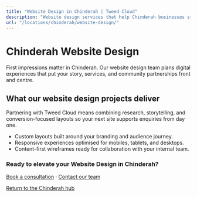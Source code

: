```yaml
---
title: "Website Design in Chinderah | Tweed Cloud"
description: "Website design services that help Chinderah businesses stand out online."
url: "/locations/chinderah/website-design/"
---
```


# Chinderah Website Design

First impressions matter in Chinderah. Our website design team plans digital experiences that put your story, services, and community partnerships front and centre.

## What our website design projects deliver

Partnering with Tweed Cloud means combining research, storytelling, and conversion-focused layouts so your next site supports enquiries from day one.

- Custom layouts built around your branding and audience journey.
- Responsive experiences optimised for mobiles, tablets, and desktops.
- Content-first wireframes ready for collaboration with your internal team.

### Ready to elevate your Website Design in Chinderah?

[Book a consultation](/consultation/) · [Contact our team](/contact/)

[Return to the Chinderah hub](/locations/chinderah/)
